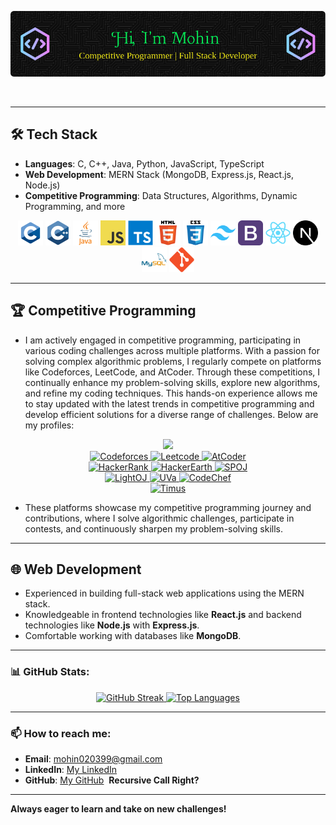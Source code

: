 ![Header](./github-header-image2.png "Header")

<div align="center"><img src="https://komarev.com/ghpvc/?username=Eklas-Mohin&style=flat-square&color=blue" alt=""/></div>

---
## 🛠 Tech Stack

- **Languages**: C, C++, Java, Python, JavaScript, TypeScript
- **Web Development**: MERN Stack (MongoDB, Express.js, React.js, Node.js)
- **Competitive Programming**: Data Structures, Algorithms, Dynamic Programming, and more
<div align="center">
    <img src="https://raw.githubusercontent.com/github/explore/f3e22f0dca2be955676bc70d6214b95b13354ee8/topics/c/c.png" alg="c" style="max-width: 100%;" width="40" height="40">
    <img src="https://raw.githubusercontent.com/github/explore/180320cffc25f4ed1bbdfd33d4db3a66eeeeb358/topics/cpp/cpp.png" alg="cpp" style="max-width: 100%;" width="40" height="40">
    <img src= "https://raw.githubusercontent.com/github/explore/5b3600551e122a3277c2c5368af2ad5725ffa9a1/topics/java/java.png" alg="java"  style="max-width: 100%;" width="40" height="40">
    <img src="https://raw.githubusercontent.com/github/explore/80688e429a7d4ef2fca1e82350fe8e3517d3494d/topics/javascript/javascript.png" style="max-width: 100%;" width="40" height="40">
    <img src="https://raw.githubusercontent.com/devicons/devicon/55609aa5bd817ff167afce0d965585c92040787a/icons/typescript/typescript-original.svg" style="max-width: 100%;" width="40" height="40">
    <img src="https://raw.githubusercontent.com/devicons/devicon/master/icons/html5/html5-original-wordmark.svg" alt="html5" style="max-width: 100%;" width="40" height="40">
    <img src="https://raw.githubusercontent.com/devicons/devicon/master/icons/css3/css3-original-wordmark.svg" alt="css3" style="max-width: 100%;" width="40" height="40">
    <img src="https://github.com/devicons/devicon/blob/master/icons/tailwindcss/tailwindcss-original.svg" alt="tailwindcss" style="max-width: 100%;" width="40" height="40">
    <img src="https://raw.githubusercontent.com/github/explore/80688e429a7d4ef2fca1e82350fe8e3517d3494d/topics/bootstrap/bootstrap.png" style="max-width: 100%;" width="40" height="40">
    <img src="https://raw.githubusercontent.com/devicons/devicon/55609aa5bd817ff167afce0d965585c92040787a/icons/react/react-original.svg" style="max-width: 100%;" color= "blue" width="40" height="40">
    <img src="https://github.com/devicons/devicon/blob/master/icons/nextjs/nextjs-plain.svg" style="max-width: 100%; " width="40" height="40">
    <img src="https://github.com/devicons/devicon/blob/master/icons/mysql/mysql-original-wordmark.svg" alt="mysql" style="max-width: 100%;" width="40" height="40">
    <img src="https://raw.githubusercontent.com/devicons/devicon/55609aa5bd817ff167afce0d965585c92040787a/icons/git/git-original.svg" alt="git" style="max-width: 100%;" width="40" height="40">
</div>

---

## 🏆 Competitive Programming

- I am actively engaged in competitive programming, participating in various coding challenges across multiple platforms. With a passion for solving complex algorithmic problems, I regularly compete on platforms like Codeforces, LeetCode, and AtCoder. Through these competitions, I continually enhance my problem-solving skills, explore new algorithms, and refine my coding techniques. This hands-on experience allows me to stay updated with the latest trends in competitive programming and develop efficient solutions for a diverse range of challenges. Below are my profiles:

<div align="center">
    <img src="https://media.giphy.com/media/KzJkzjggfGN5Py6nkT/giphy.gif" height="100" />
</div>

<div align="center">
    <a href="https://codeforces.com/profile/MOHIN.CF">
        <img src="https://img.shields.io/badge/Codeforces-MOHIN.CF-blue?style=for-the-badge&logo=codeforces" alt="Codeforces">
    </a>
    <a href="https://leetcode.com/u/MOHIN_99/">
        <img src="https://img.shields.io/badge/Leetcode-MOHIN__99-orange?style=for-the-badge&logo=leetcode" alt="Leetcode">
    </a>
    <a href="https://atcoder.jp/users/MOHIN">
        <img src="https://img.shields.io/badge/AtCoder-MOHIN-lightgrey?style=for-the-badge&logo=atcoder" alt="AtCoder">
    </a>
    <br/ >
    <a href="https://www.hackerrank.com/profile/mohin030299">
        <img src="https://img.shields.io/badge/HackerRank-MOHIN-brightgreen?style=for-the-badge&logo=hackerrank" alt="HackerRank">
    </a>
    <a href="https://www.hackerearth.com/@mohin030299/">
        <img src="https://img.shields.io/badge/HackerEarth-MOHIN-darkblue?style=for-the-badge&logo=hackerearth" alt="HackerEarth">
    </a>
    <a href="https://www.spoj.com/users/mohin/">
        <img src="https://img.shields.io/badge/SPOJ-MOHIN-lightgreen?style=for-the-badge&logo=spoj" alt="SPOJ">
    </a>
    <br/ >
    <a href="https://lightoj.com/user/mohin">
        <img src="https://img.shields.io/badge/LightOJ-MOHIN-purple?style=for-the-badge&logo=lightoj" alt="LightOJ">
    </a>
    <a href="https://uhunt.onlinejudge.org/id/1643450">
        <img src="https://img.shields.io/badge/UVa-MOHIN-brown?style=for-the-badge&logo=uva" alt="UVa">
    </a>
    <a href="https://www.codechef.com/users/mohin_99">
        <img src="https://img.shields.io/badge/CodeChef-MOHIN-lightgrey?style=for-the-badge&logo=codechef" alt="CodeChef">
    </a>
    <br/ >
    <a href="https://acm.timus.ru/author.aspx?id=376114">
        <img src="https://img.shields.io/badge/Timus-MOHIN-orange?style=for-the-badge&logo=timus" alt="Timus">
    </a>
</div>

- These platforms showcase my competitive programming journey and contributions, where I solve algorithmic challenges, participate in contests, and continuously sharpen my problem-solving skills.
---

## 🌐 Web Development

- Experienced in building full-stack web applications using the MERN stack.
- Knowledgeable in frontend technologies like **React.js** and backend technologies like **Node.js** with **Express.js**.
- Comfortable working with databases like **MongoDB**.

---

### 📊 GitHub Stats:

<div align="center">
    <a href="https://github.com/Eklas-Mohin">
        <img src="http://github-readme-streak-stats.herokuapp.com?user=Eklas-Mohin&theme=dark&background=000000" alt="GitHub Streak" width="800"/>
    </a>
    <a href="https://github.com/Eklas-Mohin">
        <img src="https://github-readme-stats.vercel.app/api/top-langs/?username=Eklas-Mohin&layout=compact&theme=vision-friendly-dark" alt="Top Languages" width="800"/>
    </a>
</div>

---

### 📫 How to reach me:

- **Email**: mohin020399@gmail.com
- **LinkedIn**: [My LinkedIn](https://linkedin.com/in/)
- **GitHub**: [My GitHub](https://github.com/Eklas-Mohin)&nbsp;&nbsp;**Recursive Call Right?**

---

**Always eager to learn and take on new challenges!**
